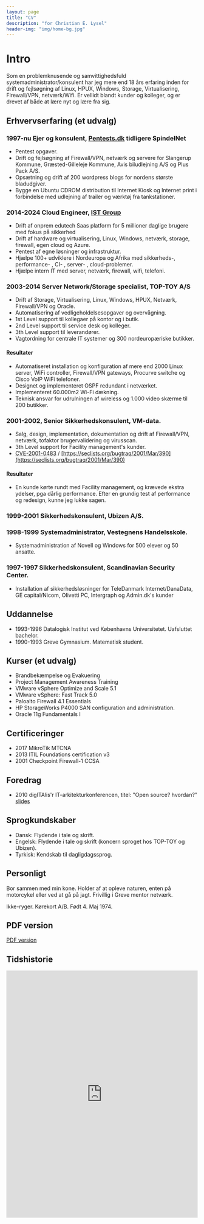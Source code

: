 ```yaml
---
layout: page
title: "CV"
description: "for Christian E. Lysel"
header-img: "img/home-bg.jpg"
---
```

# Intro
Som en problemknusende og samvittighedsfuld systemadministrator/konsulent har jeg mere end 18 års erfaring inden for drift og fejlsøgning af Linux, HPUX, Windows, Storage, Virtualisering, Firewall/VPN, netværk/Wifi. Er vellidt blandt kunder og kolleger, og er drevet af både at lære nyt og lære fra sig.

## Erhvervserfaring (et udvalg)

### 1997-nu Ejer og konsulent, [Pentests.dk](https://pentests.dk/) tidligere SpindelNet
  * Pentest opgaver.
  * Drift og fejlsøgning af Firewall/VPN, netværk og servere for Slangerup Kommune, Græsted-Gilleleje Kommune, Avis biludlejning A/S og Plus Pack A/S.
  * Opsætning og drift af 200 wordpress blogs for nordens største bladudgiver.
  * Bygge en Ubuntu CDROM distribution til Internet Kiosk og Internet print i forbindelse med udlejning af trailer og værktøj fra tankstationer.

### 2014-2024 Cloud Engineer, [IST Group](https://ist.com/)
  * Drift af onprem edutech Saas platform for 5 millioner daglige brugere med fokus på sikkerhed
  * Drift af hardware og virtualisering, Linux, Windows, netværk, storage, firewall, egen cloud og Azure.
  * Pentest af egne løsninger og infrastruktur.
  * Hjælpe 100+ udviklere i Nordeuropa og Afrika med sikkerheds-, performance- , CI- , server- , cloud-problemer.
  * Hjælpe intern IT med server, netværk, firewall, wifi, telefoni.

### 2003-2014 Server Network/Storage specialist, TOP-TOY A/S
  * Drift af Storage, Virtualisering, Linux, Windows, HPUX, Netværk, Firewall/VPN og Oracle.
  * Automatisering af vedligeholdelsesopgaver og overvågning.
  * 1st Level support til kollegaer på kontor og i butik.
  * 2nd Level support til service desk og kolleger.
  * 3th Level support til leverandører.
  * Vagtordning for centrale IT systemer og 300 nordeuropæriske butikker.

#### Resultater
  * Automatiseret installation og konfiguration af mere end 2000 Linux server, WiFi controller, Firewall/VPN gateways,   Procurve switche og Cisco VoIP WiFi telefoner.
  * Designet og implementeret OSPF redundant i netværket.
  * Implementeret 60.000m2 Wi-Fi dækning.
  * Teknisk ansvar for udrulningen af wireless og 1.000 video skærme til 200 butikker.

### 2001-2002, Senior Sikkerhedskonsulent, VM-data.
  * Salg, design, implementation, dokumentation og drift af Firewall/VPN, netværk, tofaktor brugervalidering og virusscan.
  * 3th Level support for Facility management's kunder.
  * [CVE-2001-0483](https://nvd.nist.gov/vuln/detail/CVE-2001-0483) / [https://seclists.org/bugtraq/2001/Mar/390](https://seclists.org/bugtraq/2001/Mar/390)

#### Resultater
  * En kunde kørte rundt med Facility management, og krævede ekstra ydelser, pga dårlig performance. Efter en grundig test af performance og redesign, kunne jeg lukke sagen.

### 1999-2001 Sikkerhedskonsulent, Ubizen A/S. 

### 1998-1999 Systemadministrator, Vestegnens Handelsskole.
  * Systemadministration af Novell og Windows for 500 elever og 50 ansatte.

### 1997-1997 Sikkerhedskonsulent, Scandinavian Security Center.
  * Installation af sikkerhedsløsninger for TeleDanmark Internet/DanaData, GE capital/Nicom, Olivetti PC, Intergraph og Admin.dk's kunder
 
## Uddannelse

  * 1993-1996 Datalogisk Institut ved Københavns Universitetet. Uafsluttet bachelor.
  * 1990-1993 Greve Gymnasium. Matematisk student.

## Kurser (et udvalg)

  * Brandbekæmpelse og Evakuering
  * Project Management Awareness Training
  * VMware vSphere Optimize and Scale 5.1
  * VMware vSphere: Fast Track 5.0
  * Paloalto Firewall 4.1 Essentials
  * HP StorageWorks P4000 SAN configuration and administration.
  * Oracle 11g Fundamentals I
 
## Certificeringer

  * 2017 MikroTik MTCNA
  * 2013 ITIL Foundations certification v3
  * 2001 Checkpoint Firewall-1 CCSA
 
## Foredrag

  * 2010 digITAlis'r IT-arkitekturkonferencen, titel: "Open source? hvordan?" [slides](/foredrag.pdf)
 
## Sprogkundskaber

  * Dansk: Flydende i tale og skrift.
  * Engelsk: Flydende i tale og skrift (koncern sproget hos TOP-TOY og Ubizen).
  * Tyrkisk: Kendskab til dagligdagssprog.
 
## Personligt

Bor sammen med min kone. Holder af at opleve naturen, enten på motorcykel eller ved at gå på jagt.
Frivillig i Greve mentor netværk.

Ikke-ryger. Kørekort A/B. Født 4. Maj 1974.

## PDF version

[PDF version](https://drive.google.com/file/d/0B0TUONfhnX--al9iYkpHWHJyeGc/edit?usp=sharing)

## Tidshistorie

<iframe src='https://cdn.knightlab.com/libs/timeline/latest/embed/index.html?source=0AkTUONfhnX--dDQ2WDByckpHOEplcVp4VGNEOWR3NFE&font=Bevan-PotanoSans&maptype=toner&lang=en&hash_bookmark=true&height=650' width='100%' height='650' frameborder='0'></iframe>

